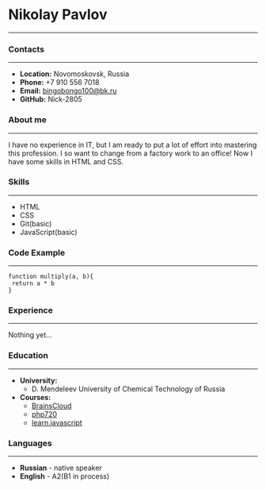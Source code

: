 
# Nikolay Pavlov

---

### Contacts

---

- **Location:** Novomoskovsk, Russia
- **Phone:** +7 910 556 7018
- **Email:** bingobongo100@bk.ru
- **GitHub:** Nick-2805

### About me

---

I have no experience in IT, but I am ready to put a lot of effort into mastering this profession. I so want to change from a factory work to an office! Now I have some skills in HTML and CSS.

### Skills

---

- HTML
- CSS
- Git(basic)
- JavaScript(basic)

### Code Example

---

```
function multiply(a, b){
 return a * b
}

```

### Experience

---

Nothing yet...

### Education

---

- **University:**
  - D. Mendeleev University of Chemical Technology of Russia
- **Courses:**
  - [BrainsCloud](https://www.youtube.com/c/BrainsCloud)
  - [php720](https://php720.com/)
  - [learn.javascript](https://learn.javascript.ru/)

### Languages

---

- **Russian** - native speaker
- **English** - A2(B1 in process)
